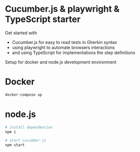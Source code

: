 # Cucumber.js & playwright & TypeScript starter
Get started with
- Cucumber.js for easy to read tests in Gherkin syntax
- using playwright to automate browsers interactions
- and using TypeScript for implementations the step definitions

Setup for docker and node.js development environment

# Docker
```sh
docker-compose up
```

# node.js
```sh
# install dependencies
npm i

# start cucumber-js
npm start
```
